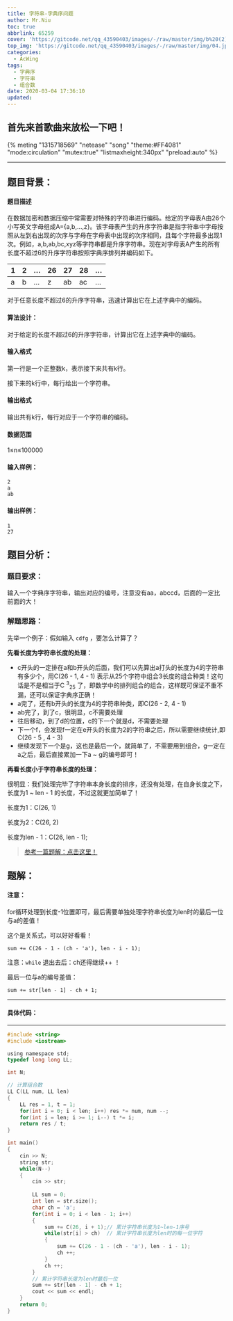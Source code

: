 ```yaml
---
title: 字符串-字典序问题
author: Mr.Niu
toc: true
abbrlink: 65259
cover: 'https://gitcode.net/qq_43590403/images/-/raw/master/img/b%20(2).jpg'
top_img: 'https://gitcode.net/qq_43590403/images/-/raw/master/img/04.jpg'
categories:
  - AcWing
tags:
  - 字典序
  - 字符串
  - 组合数
date: 2020-03-04 17:36:10
updated:
---
```






## 首先来首歌曲来放松一下吧！

{% meting "1315718569" "netease" "song" "theme:#FF4081" "mode:circulation" "mutex:true" "listmaxheight:340px" "preload:auto"  %}





---



## 题目背景：



#### 题目描述



在数据加密和数据压缩中常需要对特殊的字符串进行编码。给定的字母表A由26个小写英文字母组成A={a,b,…,z}。该字母表产生的升序字符串是指字符串中字母按照从左到右出现的次序与字母在字母表中出现的次序相同，且每个字符最多出现1次。例如，a,b,ab,bc,xyz等字符串都是升序字符串。现在对字母表A产生的所有长度不超过6的升序字符串按照字典序排列并编码如下。

| 1    | 2    | …    | 26   | 27   | 28   | …    |
| ---- | ---- | ---- | ---- | ---- | ---- | ---- |
| a    | b    | …    | z    | ab   | ac   | …    |

对于任意长度不超过6的升序字符串，迅速计算出它在上述字典中的编码。



#### 算法设计：

对于给定的长度不超过6的升序字符串，计算出它在上述字典中的编码。

#### 输入格式

第一行是一个正整数k，表示接下来共有k行。

接下来的k行中，每行给出一个字符串。

#### 输出格式

输出共有k行，每行对应于一个字符串的编码。

#### 数据范围

1≤n≤100000

#### 输入样例：

```
2
a
ab
```

#### 输出样例：

```
1
27
```



## 题目分析：

### 题目要求：



输入一个字典序字符串，输出对应的编号，注意没有aa，abccd，后面的一定比前面的大！

### 解题思路：



先举一个例子：假如输入 `cdfg` ，要怎么计算了？

**先看长度为字符串长度的处理：**

- c开头的一定排在a和b开头的后面，我们可以先算出a打头的长度为4的字符串有多少个，用C(26 - 1, 4 - 1) 表示从25个字符中组合3长度的组合种类！这句话是不是相当于C <sup>3</sup><sub>25</sub> 了，即数学中的排列组合的组合，这样既可保证不重不漏，还可以保证字典序正确！
- a完了，还有b开头的长度为4的字符串种类，即C(26 - 2, 4 - 1)
- ab完了，到了c，很明显，c不需要处理
- 往后移动，到了d的位置，c的下一个就是d，不需要处理
- 下一个f，会发现f一定在e开头的长度为2的字符串之后，所以需要继续统计,即C(26 - 5 , 4 - 3)
- 继续发现下一个是g，这也是最后一个，就简单了，不需要用到组合，g一定在a之后，最后直接累加一下a ~ g的编号即可！

**再看长度小于字符串长度的处理：**

很明显：我们处理完毕了字符串本身长度的排序，还没有处理，在自身长度之下，长度为1 ~ len - 1 的长度，不过这就更加简单了！

长度为1：C(26, 1)

长度为2：C(26, 2)

长度为len - 1：C(26, len - 1);



> [参考一篇题解：点击这里！](https://blog.csdn.net/uqapuqap/article/details/4445152?ops_request_misc=%7B%22request%5Fid%22%3A%22158330550419724811851892%22%2C%22scm%22%3A%2220140713.130056874..%22%7D&request_id=158330550419724811851892&biz_id=0&utm_source=distribute.pc_search_result.none-task](https://blog.csdn.net/uqapuqap/article/details/4445152?ops_request_misc={"request_id"%3A"158330550419724811851892"%2C"scm"%3A"20140713.130056874.."}&request_id=158330550419724811851892&biz_id=0&utm_source=distribute.pc_search_result.none-task))

## 题解：



#### 注意：

for循环处理到长度-1位置即可，最后需要单独处理字符串长度为len时的最后一位与a的差值！



这个是关系式，可以好好看看！

`sum += C(26 - 1 - (ch - 'a'), len - i - 1);`



注意：`while` 退出去后：ch还得继续++ ！



最后一位与a的编号差值：

`sum += str[len - 1] - ch + 1;`

---



#### 具体代码：



---



```c
#include <string>
#include <iostream>

using namespace std;
typedef long long LL;

int N;

// 计算组合数
LL C(LL num, LL len)
{
	LL res = 1, t = 1;
	for(int i = 0; i < len; i++) res *= num, num --;
	for(int i = len; i >= 1; i--) t *= i;
	return res / t;
} 

int main()
{
	cin >> N;
	string str;
	while(N--)
	{
		cin >> str;
		
		LL sum = 0;
		int len = str.size();
		char ch = 'a';
		for(int i = 0; i < len - 1; i++)
		{
			sum += C(26, i + 1);// 累计字符串长度为1~len-1序号 
			while(str[i] > ch)	// 累计字符串长度为len时的每一位字符 
			{
				sum += C(26 - 1 - (ch - 'a'), len - i - 1);
				ch ++;
			}
			ch ++;
		}
		// 累计字符串长度为len时最后一位 
		sum += str[len - 1] - ch + 1;
		cout << sum << endl;
	} 
	return 0;
}
```



